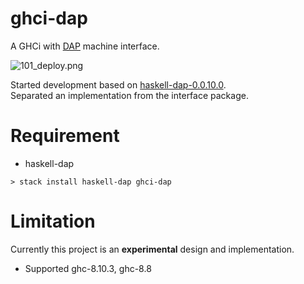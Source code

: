 
# ghci-dap

A GHCi with [DAP](https://code.visualstudio.com/docs/extensions/example-debuggers) machine interface.


![101_deploy.png](https://raw.githubusercontent.com/phoityne/haskell-debug-adapter/master/docs/design/101_deploy.png)

Started development based on [haskell-dap-0.0.10.0](https://hackage.haskell.org/package/haskell-dap).  
Separated an implementation from the interface package.

# Requirement
  - haskell-dap

```
> stack install haskell-dap ghci-dap
```


# Limitation
Currently this project is an __experimental__ design and implementation.

* Supported ghc-8.10.3, ghc-8.8
